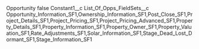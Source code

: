 <?xml version="1.0" encoding="UTF-8"?>
<CustomMetadata xmlns="http://soap.sforce.com/2006/04/metadata" xmlns:xsi="http://www.w3.org/2001/XMLSchema-instance" xmlns:xsd="http://www.w3.org/2001/XMLSchema">
    <label>Opportunity</label>
    <protected>false</protected>
    <values>
        <field>Constant1__c</field>
        <value xsi:nil="true"/>
    </values>
    <values>
        <field>List_Of_Opps_FieldSets__c</field>
        <value xsi:type="xsd:string">Opportunity_Information_SF1,Ownership_Information_SF1,Post_Close_SF1,Project_Details_SF1,Project_Pricing_SF1,Project_Pricing_Advanced_SF1,Property_Details_SF1,Property_Information_SF1,Property_Owner_SF1,Property_Valuation_SF1,Rate_Adjustments_SF1,Solar_Information_SF1,Stage_Dead_Lost_Dormant_SF1,Stage_Information_SF1</value>
    </values>
</CustomMetadata>
